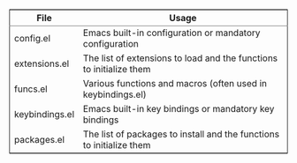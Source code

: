 <table border="2" cellspacing="0" cellpadding="6" rules="groups" frame="hsides">


<colgroup>
<col  class="left" />

<col  class="left" />
</colgroup>
<thead>
<tr>
<th scope="col" class="left">File</th>
<th scope="col" class="left">Usage</th>
</tr>
</thead>

<tbody>
<tr>
<td class="left">config.el</td>
<td class="left">Emacs built-in configuration or mandatory configuration</td>
</tr>


<tr>
<td class="left">extensions.el</td>
<td class="left">The list of extensions to load and the functions to initialize them</td>
</tr>


<tr>
<td class="left">funcs.el</td>
<td class="left">Various functions and macros (often used in keybindings.el)</td>
</tr>


<tr>
<td class="left">keybindings.el</td>
<td class="left">Emacs built-in key bindings or mandatory key bindings</td>
</tr>


<tr>
<td class="left">packages.el</td>
<td class="left">The list of packages to install and the functions to initialize them</td>
</tr>
</tbody>
</table>
